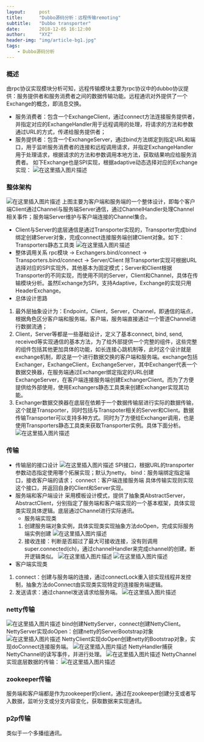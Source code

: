 ```yaml
---
layout:     post
title:      "Dubbo源码分析：远程传输remoting"
subtitle:   "Dubbo transporter"
date:       2018-12-05 16:12:00
author:     "XYZ"
header-img: "img/article-bg1.jpg"
tags:
    - Dubbo源码分析
---
```

### 概述
由rpc协议实现模块分析可知，远程传输模块主要为rpc协议中的dubbo协议提供：服务提供者和服务消费者之间的数据传输功能。远程通讯对外提供了一个Exchange的概念，即消息交换。
* 服务消费者：包含一个ExchangeClient，通过connect方法连接服务提供者，并指定对应的ExchangeHandler用于远程调用的处理，将请求的方法和参数通过URL的方式，传递给服务提供者；
* 服务提供者：包含一个ExchangeServer，通过bind方法绑定到指定URL和端口，用于监听服务消费者的连接和远程调用请求，并指定ExchangeHandler用于处理请求，根据请求的方法和参数调用本地方法，获取结果响应给服务消费者。
如下Exchange也是SPI实现，根据adaptive动态选择对应的Exchange实现：
![在这里插入图片描述](https://img-blog.csdnimg.cn/20181207162805691.png?x-oss-process=image/watermark,type_ZmFuZ3poZW5naGVpdGk,shadow_10,text_aHR0cHM6Ly9ibG9nLmNzZG4ubmV0L3UwMTAwMTM1NzM=,size_16,color_FFFFFF,t_70)
### 整体架构
![在这里插入图片描述](https://img-blog.csdnimg.cn/20181207162825610.png?x-oss-process=image/watermark,type_ZmFuZ3poZW5naGVpdGk,shadow_10,text_aHR0cHM6Ly9ibG9nLmNzZG4ubmV0L3UwMTAwMTM1NzM=,size_16,color_FFFFFF,t_70)
上图主要为客户端和服务端的一个整体设计，即每个客户端Client通过Channel与服务端Server通信，通过ChannelHandler处理Channel相关事件；服务端Server维护与客户端连接的Channel集合。
* Client与Server的底层通信是通过Transporter实现的，Transporter完成bind绑定创建Server对象，完成connect连接服务端创建Client对象。如下：Transporters静态工具类
![在这里插入图片描述](https://img-blog.csdnimg.cn/20181207162841393.png?x-oss-process=image/watermark,type_ZmFuZ3poZW5naGVpdGk,shadow_10,text_aHR0cHM6Ly9ibG9nLmNzZG4ubmV0L3UwMTAwMTM1NzM=,size_16,color_FFFFFF,t_70)
* 整体调用关系
rpc模块 -> Exchangers.bind/connect -> Transporters.bind/connect -> Server/Client
除Transporter实现可根据URL选择对应的SPI实现外，其他基本为固定模式；Server和Client根据Transporter的不同实现，而使用不同的Server，Client和Channel，具体在传输模块分析。虽然Exchange为SPI，支持Adaptive，Exchange的实现只用HeaderExchange。
* 总体设计思路
1. 最外层抽象设计为：Endpoint，Client，Server，Channel，即通信的端点，根据角色区分客户端和服务端，客户端，服务端直接通过一个管道Channel进行数据流通；
2. Client，Server等都是一些基础设计，定义了基本connect, bind, send, received等实现通信的基本方法，为了给外部提供一个完整的组件，这些完整的组件包括其他更加具体的功能，如长连接心跳机制等，此时这个设计就是exchange机制，即这是一个进行数据交换的客户端和服务端。exchange包括Exchanger，ExchangeClient，ExchangeServer，其中Exchanger代表一个数据交换器，在服务端通过Exchanger绑定指定的URL创建ExchangeServer，在客户端连接服务端创建ExchangerClient。而为了方便提供给外部使用，使用Exchangers静态工具类来创建Exchanger实现其功能。
3. Exchanger数据交换器在底层在依赖于一个数据传输层进行实际的数据传输，这个就是Transporter，同时包括与Transpoter相关的Server和Client。数据传输Transporter可以支持多种方式。同时为了方便给Exchanger调用，也是使用Transporters静态工具类来获取Transporter实例。具体下面分析。
![在这里插入图片描述](https://img-blog.csdnimg.cn/20181207162903184.png?x-oss-process=image/watermark,type_ZmFuZ3poZW5naGVpdGk,shadow_10,text_aHR0cHM6Ly9ibG9nLmNzZG4ubmV0L3UwMTAwMTM1NzM=,size_16,color_FFFFFF,t_70)
### 传输
* 传输层的接口设计
![在这里插入图片描述](https://img-blog.csdnimg.cn/20181207162924968.png?x-oss-process=image/watermark,type_ZmFuZ3poZW5naGVpdGk,shadow_10,text_aHR0cHM6Ly9ibG9nLmNzZG4ubmV0L3UwMTAwMTM1NzM=,size_16,color_FFFFFF,t_70)
SPI接口，根据URL的transporter参数动态指定使用哪个拓展实现；默认为netty。
bind：服务端绑定指定端口，接收客户端的请求；
connect：客户端连接服务端
具体传输实现则实现这个接口，并返回自身的Client和Server实现。
* 服务端和客户端设计
采用模板设计模式，提供了抽象类AbstractServer，AbstractClient，分别指定了服务端和客户端实现的一个基本框架，具体实现类实现具体逻辑。底层通过Channel进行实际通讯。
   * 服务端实现类
   1. 创建服务端对象实例，具体实现类实现抽象方法doOpen，完成实际服务端实例创建
![在这里插入图片描述](https://img-blog.csdnimg.cn/20181207162947443.png?x-oss-process=image/watermark,type_ZmFuZ3poZW5naGVpdGk,shadow_10,text_aHR0cHM6Ly9ibG9nLmNzZG4ubmV0L3UwMTAwMTM1NzM=,size_16,color_FFFFFF,t_70)
   2. 接收连接：判断是否超过了最大可接收连接，没有则调用super.connected(ch)，通过channelHandler来完成channel的创建。断开逻辑类似。
![在这里插入图片描述](https://img-blog.csdnimg.cn/20181207162959231.png?x-oss-process=image/watermark,type_ZmFuZ3poZW5naGVpdGk,shadow_10,text_aHR0cHM6Ly9ibG9nLmNzZG4ubmV0L3UwMTAwMTM1NzM=,size_16,color_FFFFFF,t_70)
   ![在这里插入图片描述](https://img-blog.csdnimg.cn/20181207163048231.png?x-oss-process=image/watermark,type_ZmFuZ3poZW5naGVpdGk,shadow_10,text_aHR0cHM6Ly9ibG9nLmNzZG4ubmV0L3UwMTAwMTM1NzM=,size_16,color_FFFFFF,t_70)
* 客户端实现类
1. connect：创建与服务端的连接，通过connectLock重入锁实现线程并发控制，抽象方法doConnect由实现类实现特定的连接服务端逻辑。
2. 发送请求：通过channel发送请求给服务端。
![在这里插入图片描述](https://img-blog.csdnimg.cn/20181207163104291.png?x-oss-process=image/watermark,type_ZmFuZ3poZW5naGVpdGk,shadow_10,text_aHR0cHM6Ly9ibG9nLmNzZG4ubmV0L3UwMTAwMTM1NzM=,size_16,color_FFFFFF,t_70)

### netty传输
![在这里插入图片描述](https://img-blog.csdnimg.cn/20181207163120116.png?x-oss-process=image/watermark,type_ZmFuZ3poZW5naGVpdGk,shadow_10,text_aHR0cHM6Ly9ibG9nLmNzZG4ubmV0L3UwMTAwMTM1NzM=,size_16,color_FFFFFF,t_70)
bind创建NettyServer，connect创建NettyClient。
NettyServer实现doOpen：创建netty的ServerBootstrap对象
![在这里插入图片描述](https://img-blog.csdnimg.cn/20181207163135126.png?x-oss-process=image/watermark,type_ZmFuZ3poZW5naGVpdGk,shadow_10,text_aHR0cHM6Ly9ibG9nLmNzZG4ubmV0L3UwMTAwMTM1NzM=,size_16,color_FFFFFF,t_70)
NettyClient实现doOpen创建netty的Bootstrap对象，实现doConnect连接服务端。
![在这里插入图片描述](https://img-blog.csdnimg.cn/20181207163146376.png?x-oss-process=image/watermark,type_ZmFuZ3poZW5naGVpdGk,shadow_10,text_aHR0cHM6Ly9ibG9nLmNzZG4ubmV0L3UwMTAwMTM1NzM=,size_16,color_FFFFFF,t_70)
NettyHandler捕获NettyChannel的读写事件，并进行处理。
![在这里插入图片描述](https://img-blog.csdnimg.cn/20181207163157745.png?x-oss-process=image/watermark,type_ZmFuZ3poZW5naGVpdGk,shadow_10,text_aHR0cHM6Ly9ibG9nLmNzZG4ubmV0L3UwMTAwMTM1NzM=,size_16,color_FFFFFF,t_70)
NettyChannel实现底层数据的传输：
![在这里插入图片描述](https://img-blog.csdnimg.cn/20181207163211586.png?x-oss-process=image/watermark,type_ZmFuZ3poZW5naGVpdGk,shadow_10,text_aHR0cHM6Ly9ibG9nLmNzZG4ubmV0L3UwMTAwMTM1NzM=,size_16,color_FFFFFF,t_70)

### zookeeper传输
服务端和客户端都是作为zookeeper的client，通过在zookeeper创建分支或者写入数据，监听分支或分支内容变化，获取数据来实现通讯。

### p2p传输
类似于一个多播组通讯。